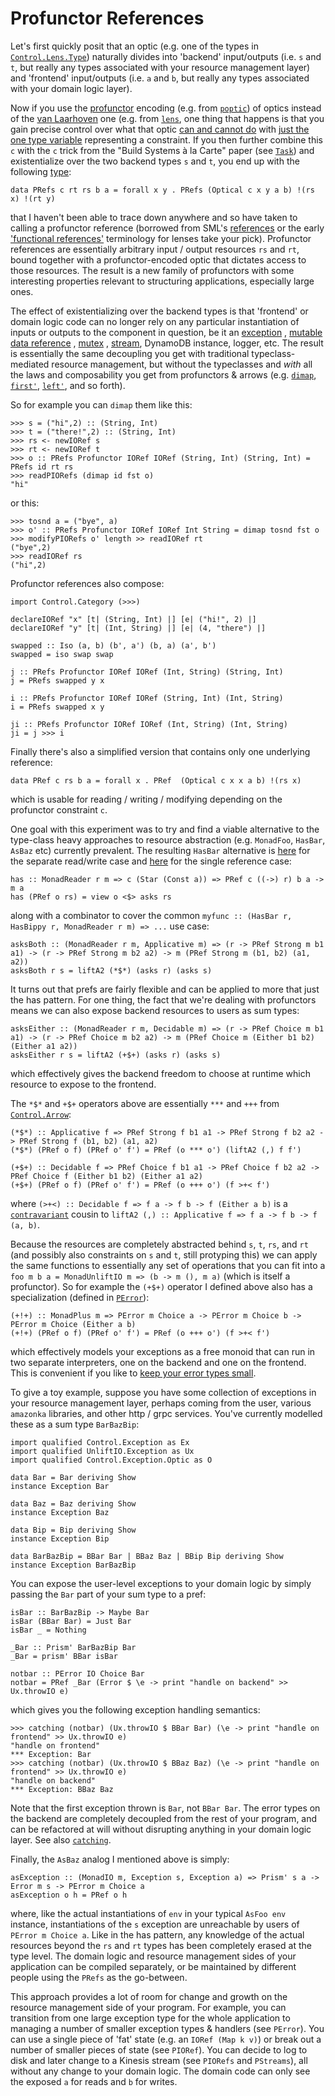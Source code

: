 # Profunctor References

Let's first quickly posit that an optic (e.g. one of the types in [`Control.Lens.Type`](http://hackage.haskell.org/package/lens-4.17/docs/Control-Lens-Type.html)) naturally divides into 'backend' input/outputs (i.e. `s` and `t`, but really any types associated with your resource management layer) and 'frontend' input/outputs (i.e. `a` and `b`, but really any types associated with your domain logic layer).

Now if you use the [profunctor](https://www.cs.ox.ac.uk/people/jeremy.gibbons/publications/poptics.pdf) encoding (e.g. from [`poptic`](https://github.com/cmk/putil/blob/master/poptic/src/Data/Profunctor/Optic/Types.hs#L20)) of optics instead of the [van Laarhoven](https://www.twanvl.nl/blog/haskell/cps-functional-references) one (e.g. from [`lens`](http://hackage.haskell.org/package/lens-4.17/docs/Control-Lens-Type.html#t:Optic), 
one thing that happens is that you gain precise control over what that optic [can and cannot do](https://github.com/cmk/putil/blob/master/poptic/optics-hierarchy.svg) with [just the one type variable](https://github.com/cmk/putil/blob/master/poptic/src/Data/Profunctor/Optic/Types.hs#L16) representing a constraint. 
If you then further combine this `c` with the `c` trick from the "Build Systems à la Carte" paper (see [`Task`](https://hackage.haskell.org/package/build-1.0/docs/Build-Task.html#t:Task)) and existentialize over the two backend types `s` and `t`, you end up with the following [type](https://github.com/cmk/putil/blob/master/pref/src/Data/Profunctor/Reference/PRefs.hs):


```
data PRefs c rt rs b a = forall x y . PRefs (Optical c x y a b) !(rs x) !(rt y)
```

that I haven't been able to trace down anywhere and so have taken to calling a profunctor reference (borrowed from SML's [references](https://www.cs.cmu.edu/~rwh/introsml/core/refs.htm) or the early ['functional references'](https://www.twanvl.nl/blog/haskell/cps-functional-references) terminology for lenses take your pick). 
Profunctor references are essentially arbitrary input / output resources `rs` and `rt`, bound together with a profunctor-encoded optic that dictates access to those resources. 
The result is a new family of profunctors with some interesting properties relevant to structuring applications, especially large ones.


The effect of existentializing over the backend types is that 'frontend' or domain logic code can no longer rely on any particular instantiation of inputs or outputs to the component in question, 
be it an [exception](https://github.com/cmk/putil/blob/master/pref/src/Data/Profunctor/Reference/PError.hs)
, [mutable data reference](https://github.com/cmk/putil/blob/master/pref/src/Data/Profunctor/Reference/PIORef.hs)
, [mutex](https://github.com/cmk/putil/blob/master/pref/src/Data/Profunctor/Reference/PMVar.hs)
, [stream](https://github.com/cmk/putil/blob/master/pref/src/Data/Profunctor/Reference/PStreams.hs), DynamoDB instance, logger, etc. 
The result is essentially the same decoupling you get with traditional typeclass-mediated resource management, but without the typeclasses and _with_ all the laws and composability you get from profunctors & arrows (e.g. [`dimap`](http://hackage.haskell.org/package/profunctors-5.3/docs/Data-Profunctor.html#v:dimap), [`first'`](http://hackage.haskell.org/package/profunctors-5.3/docs/Data-Profunctor.html#v:first-39-), [`left'`](http://hackage.haskell.org/package/profunctors-5.3/docs/Data-Profunctor.html#v:left-39-), and so forth).

So for example you can `dimap` them like this:

```
>>> s = ("hi",2) :: (String, Int)
>>> t = ("there!",2) :: (String, Int)
>>> rs <- newIORef s
>>> rt <- newIORef t
>>> o :: PRefs Profunctor IORef IORef (String, Int) (String, Int) = PRefs id rt rs
>>> readPIORefs (dimap id fst o)
"hi"
```
or this:
```
>>> tosnd a = ("bye", a)
>>> o' :: PRefs Profunctor IORef IORef Int String = dimap tosnd fst o
>>> modifyPIORefs o' length >> readIORef rt
("bye",2)
>>> readIORef rs
("hi",2)
```

Profunctor references also compose:

```
import Control.Category (>>>)

declareIORef "x" [t| (String, Int) |] [e| ("hi!", 2) |]
declareIORef "y" [t| (Int, String) |] [e| (4, "there") |]

swapped :: Iso (a, b) (b', a') (b, a) (a', b')
swapped = iso swap swap

j :: PRefs Profunctor IORef IORef (Int, String) (String, Int) 
j = PRefs swapped y x

i :: PRefs Profunctor IORef IORef (String, Int) (Int, String) 
i = PRefs swapped x y

ji :: PRefs Profunctor IORef IORef (Int, String) (Int, String)
ji = j >>> i
```

Finally there's also a simplified version that contains only one underlying reference:

```
data PRef c rs b a = forall x . PRef  (Optical c x x a b) !(rs x)
```
which is usable for reading / writing / modifying depending on the profunctor constraint `c`.


One goal with this experiment was to try and find a viable alternative to the type-class heavy approaches to resource abstraction (e.g. `MonadFoo`, `HasBar`, `AsBaz` etc) currently prevalent. 
The resulting `HasBar` alternative is [here](https://github.com/cmk/putil/blob/master/pref/src/Data/Profunctor/Reference/PRefs.hs#L106) for the separate read/write case and [here](https://github.com/cmk/putil/blob/master/pref/src/Data/Profunctor/Reference/PRef.hs#L146) for the single reference case:

```
has :: MonadReader r m => c (Star (Const a)) => PRef c ((->) r) b a -> m a
has (PRef o rs) = view o <$> asks rs
```
along with a combinator to cover the common `myfunc :: (HasBar r, HasBippy r, MonadReader r m) => ...` use case:
```
asksBoth :: (MonadReader r m, Applicative m) => (r -> PRef Strong m b1 a1) -> (r -> PRef Strong m b2 a2) -> m (PRef Strong m (b1, b2) (a1, a2))
asksBoth r s = liftA2 (*$*) (asks r) (asks s)
```


It turns out that prefs are fairly flexible and can be applied to more that just the has pattern. 
For one thing, the fact that we're dealing with profunctors means we can also expose backend resources to users as sum types:
```
asksEither :: (MonadReader r m, Decidable m) => (r -> PRef Choice m b1 a1) -> (r -> PRef Choice m b2 a2) -> m (PRef Choice m (Either b1 b2) (Either a1 a2))
asksEither r s = liftA2 (+$+) (asks r) (asks s)
```
which effectively gives the backend freedom to choose at runtime which resource to expose to the frontend.


The `*$*` and `+$+` operators above are essentially `***` and `+++` from [`Control.Arrow`](http://hackage.haskell.org/package/base-4.11.1.0/docs/Control-Arrow.html):

```
(*$*) :: Applicative f => PRef Strong f b1 a1 -> PRef Strong f b2 a2 -> PRef Strong f (b1, b2) (a1, a2)
(*$*) (PRef o f) (PRef o' f') = PRef (o *** o') (liftA2 (,) f f')

(+$+) :: Decidable f => PRef Choice f b1 a1 -> PRef Choice f b2 a2 -> PRef Choice f (Either b1 b2) (Either a1 a2)
(+$+) (PRef o f) (PRef o' f') = PRef (o +++ o') (f >+< f')
```
where `(>+<) :: Decidable f => f a -> f b -> f (Either a b)` is a [`contravariant`](http://hackage.haskell.org/package/contravariant-1.5) cousin to `liftA2 (,) :: Applicative f => f a -> f b -> f (a, b)`.


Because the resources are completely abstracted behind `s`, `t`, `rs`, and `rt` (and possibly also constraints on `s` and `t`, still protyping this) we can apply the same functions to essentially any set of operations that you can fit into a `foo m b a = MonadUnliftIO m => (b -> m (), m a)` (which is itself a profunctor). 
So for example the `(+$+)` operator I defined above also has a specialization (defined in [`PError`](https://github.com/cmk/putil/blob/master/pref/src/Data/Profunctor/Reference/PError.hs)):

```
(+!+) :: MonadPlus m => PError m Choice a -> PError m Choice b -> PError m Choice (Either a b)
(+!+) (PRef o f) (PRef o' f') = PRef (o +++ o') (f >+< f')
```
which effectively models your exceptions as a free monoid that can run in two separate interpreters, one on the backend and one on the frontend. 
This is convenient if you like to [keep your error types small](https://www.parsonsmatt.org/2018/11/03/trouble_with_typed_errors.html).


To give a toy example, suppose you have some collection of exceptions in your resource management layer, perhaps coming from the user, various `amazonka` libraries, and other http / grpc services. You've currently modelled these as a sum type `BarBazBip`:

```
import qualified Control.Exception as Ex 
import qualified UnliftIO.Exception as Ux
import qualified Control.Exception.Optic as O 

data Bar = Bar deriving Show
instance Exception Bar

data Baz = Baz deriving Show
instance Exception Baz

data Bip = Bip deriving Show
instance Exception Bip

data BarBazBip = BBar Bar | BBaz Baz | BBip Bip deriving Show
instance Exception BarBazBip
```

You can expose the user-level exceptions to your domain logic by simply passing the `Bar` part of your sum type to a pref:

```
isBar :: BarBazBip -> Maybe Bar
isBar (BBar Bar) = Just Bar
isBar _ = Nothing

_Bar :: Prism' BarBazBip Bar
_Bar = prism' BBar isBar

notbar :: PError IO Choice Bar
notbar = PRef _Bar (Error $ \e -> print "handle on backend" >> Ux.throwIO e)
```
which gives you the following exception handling semantics:

```
>>> catching (notbar) (Ux.throwIO $ BBar Bar) (\e -> print "handle on frontend" >> Ux.throwIO e) 
"handle on frontend"
*** Exception: Bar
>>> catching (notbar) (Ux.throwIO $ BBaz Baz) (\e -> print "handle on frontend" >> Ux.throwIO e) 
"handle on backend"
*** Exception: BBaz Baz
```
Note that the first exception thrown is `Bar`, not `BBar Bar`. 
The error types on the backend are completely decoupled from the rest of your program, and can be refactored at will without disrupting anything in your domain logic layer. 
See also [`catching`](https://github.com/cmk/putil/blob/master/pref/src/Data/Profunctor/Reference/PError.hs#L151).


Finally, the `AsBaz` analog I mentioned above is simply:
```
asException :: (MonadIO m, Exception s, Exception a) => Prism' s a -> Error m s -> PError m Choice a
asException o h = PRef o h
```
where, like the actual instantiations of `env` in your typical `AsFoo env` instance, instantiations of the `s` exception are unreachable by users of `PError m Choice a`. Like in the has pattern, any knowledge of the actual resources beyond the `rs` and `rt` types has been completely erased at the type level. The domain logic and resource management sides of your application can be compiled separately, or be maintained by different people using the `PRefs` as the go-between. 


This approach provides a lot of room for change and growth on the resource management side of your program. For example, you can transition from one large exception type for the whole application to managing a number of smaller exception types & handlers (see `PError`). You can use a single piece of 'fat' state (e.g. an `IORef (Map k v)`) or break out a number of smaller pieces of state (see `PIORef`). You can decide to log to disk and later change to a Kinesis stream (see `PIORefs` and `PStreams`), all without any change to your domain logic. The domain code can only see the exposed `a` for reads and `b` for writes. 

